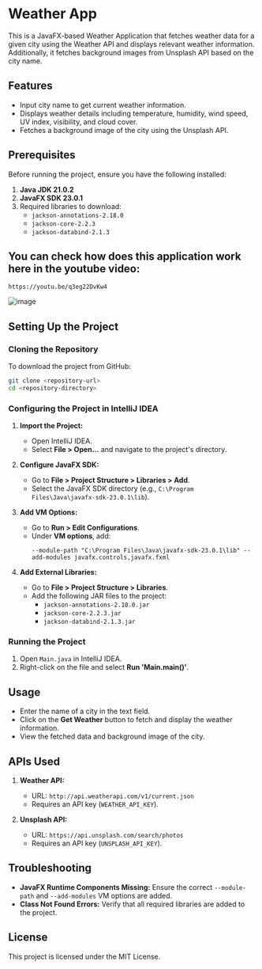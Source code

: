 # Weather App

This is a JavaFX-based Weather Application that fetches weather data for a given city using the Weather API and displays relevant weather information. Additionally, it fetches background images from Unsplash API based on the city name.

## Features
- Input city name to get current weather information.
- Displays weather details including temperature, humidity, wind speed, UV index, visibility, and cloud cover.
- Fetches a background image of the city using the Unsplash API.

## Prerequisites
Before running the project, ensure you have the following installed:

1. **Java JDK 21.0.2**
2. **JavaFX SDK 23.0.1**
3. Required libraries to download:
   - `jackson-annotations-2.18.0`
   - `jackson-core-2.2.3`
   - `jackson-databind-2.1.3`

## You can check how does this application work here in the youtube video:
`https://youtu.be/q3eg22DvKw4`

![image](https://github.com/user-attachments/assets/b21365bd-e042-49eb-b9cf-9229a558204c)


## Setting Up the Project

### Cloning the Repository
To download the project from GitHub:

```bash
git clone <repository-url>
cd <repository-directory>
```

### Configuring the Project in IntelliJ IDEA
1. **Import the Project:**
   - Open IntelliJ IDEA.
   - Select **File > Open...** and navigate to the project's directory.

2. **Configure JavaFX SDK:**
   - Go to **File > Project Structure > Libraries > Add**.
   - Select the JavaFX SDK directory (e.g., `C:\Program Files\Java\javafx-sdk-23.0.1\lib`).

3. **Add VM Options:**
   - Go to **Run > Edit Configurations**.
   - Under **VM options**, add:
     ```
     --module-path "C:\Program Files\Java\javafx-sdk-23.0.1\lib" --add-modules javafx.controls,javafx.fxml
     ```

4. **Add External Libraries:**
   - Go to **File > Project Structure > Libraries**.
   - Add the following JAR files to the project:
     - `jackson-annotations-2.18.0.jar`
     - `jackson-core-2.2.3.jar`
     - `jackson-databind-2.1.3.jar`

### Running the Project
1. Open `Main.java` in IntelliJ IDEA.
2. Right-click on the file and select **Run 'Main.main()'**.

## Usage
- Enter the name of a city in the text field.
- Click on the **Get Weather** button to fetch and display the weather information.
- View the fetched data and background image of the city.

## APIs Used
1. **Weather API:**
   - URL: `http://api.weatherapi.com/v1/current.json`
   - Requires an API key (`WEATHER_API_KEY`).

2. **Unsplash API:**
   - URL: `https://api.unsplash.com/search/photos`
   - Requires an API key (`UNSPLASH_API_KEY`).

## Troubleshooting
- **JavaFX Runtime Components Missing:** Ensure the correct `--module-path` and `--add-modules` VM options are added.
- **Class Not Found Errors:** Verify that all required libraries are added to the project.

## License
This project is licensed under the MIT License.
